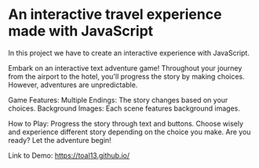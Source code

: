 # An interactive travel experience made with JavaScript
In this project we have to create an interactive experience with JavaScript.

Embark on an interactive text adventure game! 
Throughout your journey from the airport to the hotel, you'll progress the story by making choices. However, adventures are unpredictable.

Game Features:
Multiple Endings: The story changes based on your choices.
Background Images: Each scene features background images.

How to Play:
Progress the story through text and buttons.
Choose wisely and experience different story depending on the choice you make.
Are you ready? Let the adventure begin!


Link to Demo:
https://toal13.github.io/